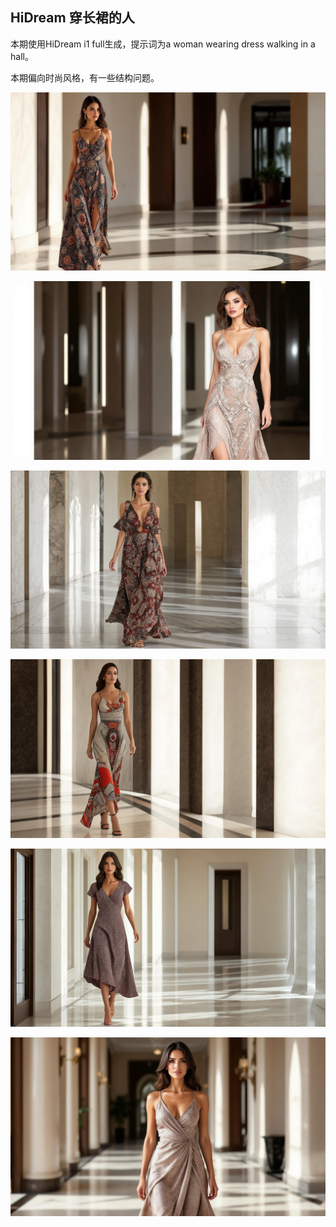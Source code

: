 ## HiDream 穿长裙的人

本期使用HiDream i1 full生成，提示词为a woman wearing dress walking in a hall。

本期偏向时尚风格，有一些结构问题。

![ComfyUI_00003_.jpg](https://github.com/Willian7004/media-blog/blob/main/files/202505/2025052605/ComfyUI_00003_.jpg?raw=true)

![ComfyUI_00006_.jpg](https://github.com/Willian7004/media-blog/blob/main/files/202505/2025052605/ComfyUI_00006_.jpg?raw=true)

![ComfyUI_00007_.jpg](https://github.com/Willian7004/media-blog/blob/main/files/202505/2025052605/ComfyUI_00007_.jpg?raw=true)

![ComfyUI_00008_.jpg](https://github.com/Willian7004/media-blog/blob/main/files/202505/2025052605/ComfyUI_00008_.jpg?raw=true)

![ComfyUI_00009_.jpg](https://github.com/Willian7004/media-blog/blob/main/files/202505/2025052605/ComfyUI_00009_.jpg?raw=true)

![ComfyUI_00010_.jpg](https://github.com/Willian7004/media-blog/blob/main/files/202505/2025052605/ComfyUI_00010_.jpg?raw=true)